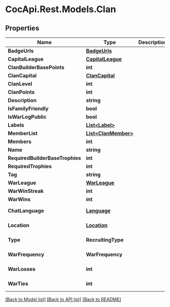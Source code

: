 # CocApi.Rest.Models.Clan

## Properties

Name | Type | Description | Notes
------------ | ------------- | ------------- | -------------
**BadgeUrls** | [**BadgeUrls**](BadgeUrls.md) |  | [readonly] 
**CapitalLeague** | [**CapitalLeague**](CapitalLeague.md) |  | [readonly] 
**ClanBuilderBasePoints** | **int** |  | [readonly] 
**ClanCapital** | [**ClanCapital**](ClanCapital.md) |  | [readonly] 
**ClanLevel** | **int** |  | [readonly] 
**ClanPoints** | **int** |  | [readonly] 
**Description** | **string** |  | [readonly] 
**IsFamilyFriendly** | **bool** |  | [readonly] 
**IsWarLogPublic** | **bool** |  | [readonly] 
**Labels** | [**List&lt;Label&gt;**](Label.md) |  | [readonly] 
**MemberList** | [**List&lt;ClanMember&gt;**](ClanMember.md) |  | [readonly] 
**Members** | **int** |  | [readonly] 
**Name** | **string** |  | [readonly] 
**RequiredBuilderBaseTrophies** | **int** |  | [readonly] 
**RequiredTrophies** | **int** |  | [readonly] 
**Tag** | **string** |  | [readonly] 
**WarLeague** | [**WarLeague**](WarLeague.md) |  | [readonly] 
**WarWinStreak** | **int** |  | [readonly] 
**WarWins** | **int** |  | [readonly] 
**ChatLanguage** | [**Language**](Language.md) |  | [optional] [readonly] 
**Location** | [**Location**](Location.md) |  | [optional] [readonly] 
**Type** | **RecruitingType** |  | [optional] [readonly] 
**WarFrequency** | **WarFrequency** |  | [optional] [readonly] 
**WarLosses** | **int** |  | [optional] [readonly] 
**WarTies** | **int** |  | [optional] [readonly] 

[[Back to Model list]](../../README.md#documentation-for-models) [[Back to API list]](../../README.md#documentation-for-api-endpoints) [[Back to README]](../../README.md)

